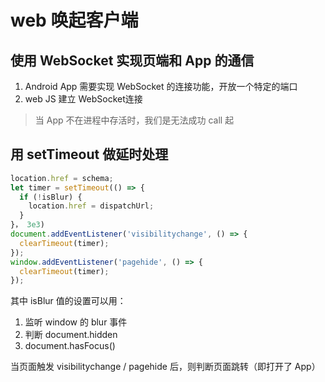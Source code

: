 # web 唤起客户端

## 使用 WebSocket 实现页端和 App 的通信

1. Android App 需要实现 WebSocket 的连接功能，开放一个特定的端口
2. web JS 建立 WebSocket连接

> 当 App 不在进程中存活时，我们是无法成功 call 起

## 用 setTimeout 做延时处理

```js
location.href = schema;
let timer = setTimeout(() => {
  if (!isBlur) {
    location.href = dispatchUrl;
  }
}， 3e3)
document.addEventListener('visibilitychange', () => {
  clearTimeout(timer);
});
window.addEventListener('pagehide', () => {
  clearTimeout(timer);
});
```

其中 isBlur 值的设置可以用：

1. 监听 window 的 blur 事件
2. 判断 document.hidden
3. document.hasFocus()

当页面触发 visibilitychange / pagehide 后，则判断页面跳转（即打开了 App）
